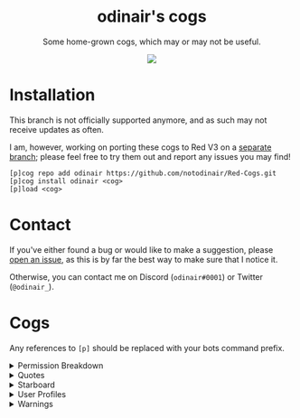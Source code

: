 <h1 align="center">odinair's cogs</h1>
<p align="center">Some home-grown cogs, which may or may not be useful.</p>
<p align="center">
  <a href="https://python.org/"><img src="https://img.shields.io/badge/Python-3.5-red.svg"></a>
</p>

# Installation

This branch is not officially supported anymore, and as such may not receive updates as often.

I am, however, working on porting these cogs to Red V3 on a [separate branch](https://github.com/notodinair/Red-Cogs/tree/v3);
please feel free to try them out and report any issues you may find!

```
[p]cog repo add odinair https://github.com/notodinair/Red-Cogs.git
[p]cog install odinair <cog>
[p]load <cog>
```

# Contact

If you've either found a bug or would like to make a suggestion, please [open an issue](https://github.com/notodinair/Red-Cogs/issues/new),
as this is by far the best way to make sure that I notice it.

Otherwise, you can contact me on Discord (`odinair#0001`) or Twitter (`@odinair_`).

# Cogs

Any references to `[p]` should be replaced with your bots command prefix.

<details>
<summary>Permission Breakdown</summary>

Break down a member's permissions based on roles and channel overwrites

**To install:**

- `[p]cog install odinair permissionbreakdown`
- `[p]load permissionbreakdown`

**Basic usage:**

- `[p]permissionbreakdown [user] [channel] [page=1]` - break down `user`s permissions, optionally also factoring in `channel`s overwrites for `user`
- `[p]permissionbreakdown role <role> [channel]` - break down the permissions for `role`, optionally factoring in `channel`s overwrites
</details>

<details>
<summary>Quotes</summary>

Save and retrieve quotes.

**To install:**

- `[p]cog install odinair quotes`
- `[p]load quotes`

**Basic usage:**

- `[p]quote [quote]` - retrieve either `quote` or a random quote
- `[p]quote add This is a quote!` - add a quote with text `This is a quote!`
- `[p]quote list` - sends a list of the guilds quotes in a direct message
- `[p]quote remove <quote>` - delete `quote`
</details>

<details>
<summary>Starboard</summary>

Send messages to a per-guild starboard channel, all from star reactions.

- This cog requires a MongoDB server running on the host machine
- Data migration from Red v2 to Red v3 will not be officially supported due to the above requirement

**To install:**

- `[p]cog install odinair starboard`
- `[p]load starboard`

**Basic usage:**

- `[p]star <message id>` - star or unstar a message by its id; this is an alternative to adding or removing a star reaction to the message
- `[p]starboard blacklist` - manage the guilds starboard blacklist
- `[p]starboard channel <channel>` - set the guilds starboard channel
- `[p]starboard minstars <amount>` - set the minimum amount of stars a message must receive to be sent to the starboard
- `[p]starboard remove <message id>` - removes a message from the starboard
- `[p]starboard selfstar` - toggles if members can star their own messages
- `[p]starboard stats [member]` - returns some basic statistics on yourself or the specified members
</details>

<details>
<summary>User Profiles</summary>

Pretend it's almost like Facebook, but in Discord.

Also acts similarly to another `[p]userinfo` variation.

**To install:**

- `[p]cog install odinair userprofiles`
- `[p]load userprofiles`

**Basic usage:**

- `[p]user [member]` - get your or the specified member's user profile
- `[p]help user`
</details>

<details>
<summary>Warnings</summary>

Warn users, optionally also performing a kick or ban at specified warning count thresholds.

**To install:**

- `[p]cog install odinair warnings`
- `[p]load warnings`

**Basic usage:**

- `[p]warn <member> <reason>` - warns `member` for `reason`
- `[p]warn clear <member>` - clears all recorded warnings for `member`
- `[p]warn list [member] [page=1]` - list recorded warnings for `member`
- `[p]warn remove <member> <warning>` - removes a recorded warning with the specified id from `member`
- `[p]warnset ban [warnings=0]` - set the amount of warnings required to automatically ban; set this to 0 to disable
- `[p]warnset delete [days=0]` - set how many days worth of messages should be deleted upon autobanning
- `[p]warnset kick [warnings=0]` - set the amount of warnings required to automatically kick; set this to 0 to disable
</details>
